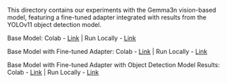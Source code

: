 This directory contains our experiments with the Gemma3n vision-based model, featuring a fine-tuned adapter integrated with results from the YOLOv11 object detection model.


Base Model: 
Colab - [Link](https://colab.research.google.com/drive/1Vf4h55OTw7A3dDAuqjR72n3kw_n6fMQ8?usp=sharing) | 
Run Locally - [Link](https://github.com/gigwegbe/gemma3n-car-damage-competition/blob/main/notebooks/load_base_model.ipynb)

Base Model with Fine-tuned Adapter: 
Colab - [Link](https://colab.research.google.com/drive/1lqHlMtfPY8Mgef8lpgKQuyEm1or3umBv?usp=sharing) | 
Run Locally - [Link](https://github.com/gigwegbe/gemma3n-car-damage-competition/blob/main/notebooks/load_finetuned_adapter_model.ipynb)

Base Model with Fine-tuned Adapter with Object Detection Model Results: 
Colab - [Link](https://colab.research.google.com/drive/1Sv_gZJRTvKrNbuyco0KStrXjJITFSNPq?usp=sharing) | 
Run Locally - [Link](https://github.com/gigwegbe/gemma3n-car-damage-competition/blob/main/notebooks/load_finetuned_adapter_model_with_object_detection.ipynb)

